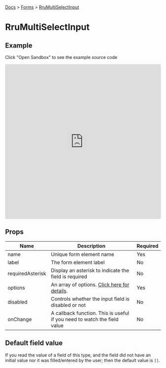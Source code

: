 [Docs](/docs) > [Forms](/docs/components/RruForm) > [RruMultiSelectInput](/docs/components/RruMultiSelectInput)

# RruMultiSelectInput

## Example

Click "Open Sandbox" to see the example source code

<iframe src="https://codesandbox.io/embed/rrumultiselectinput-ey1c52?autoresize=1&fontsize=14&theme=dark&view=preview"
  style="width:100%; height:500px; border:0; border-radius: 4px; overflow:hidden;"
  title="RruMultiSelectInput"
  allow="accelerometer; ambient-light-sensor; camera; encrypted-media; geolocation; gyroscope; hid; microphone; midi; payment; usb; vr; xr-spatial-tracking"
  sandbox="allow-forms allow-modals allow-popups allow-presentation allow-same-origin allow-scripts"
></iframe>

## Props

| Name             | Description                                                                         | Required |
| ---------------- | ----------------------------------------------------------------------------------- | -------- |
| name             | Unique form element name                                                            | Yes      |
| label            | The form element label                                                              | No       |
| requiredAsterisk | Display an asterisk to indicate the field is required                               | No       |
| options          | An array of options. [Click here for details](/docs/components/RruOptionsPropType). | Yes      |
| disabled         | Controls whether the input field is disabled or not                                 | No       |
| onChange         | A callback function. This is useful if you need to watch the field value            | No       |

## Default field value

If you read the value of a field of this type, and the field did not have an initial value nor it was filled/entered by the user; then the default value is `[]`.
